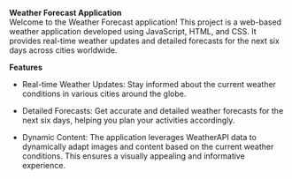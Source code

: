 **Weather Forecast Application**  
Welcome to the Weather Forecast application! This project is a web-based weather application developed using JavaScript, HTML, and CSS. It provides real-time weather updates and detailed forecasts for the next six days across cities worldwide.

**Features**
- Real-time Weather Updates: Stay informed about the current weather conditions in various cities around the globe.

- Detailed Forecasts: Get accurate and detailed weather forecasts for the next six days, helping you plan your activities accordingly.

- Dynamic Content: The application leverages WeatherAPI data to dynamically adapt images and content based on the current weather conditions. This ensures a visually appealing and informative experience.
